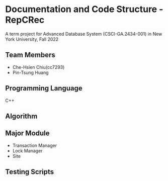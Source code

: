 # Documentation and Code Structure - RepCRec
A term project for Advanced Database System (CSCI-GA.2434-001) in New York University, Fall 2022

## Team Members
- Che-Hsien Chiu(cc7293)
- Pin-Tsung Huang

## Programming Language
C++

## Algorithm

## Major Module
* Transaction Manager
* Lock Manager
* Site

## Testing Scripts


